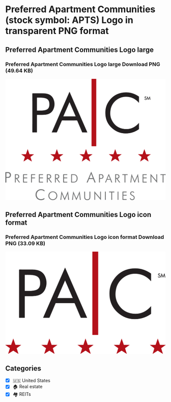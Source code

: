 # Preferred Apartment Communities (stock symbol: APTS) Logo in transparent PNG format

## Preferred Apartment Communities Logo large

### Preferred Apartment Communities Logo large Download PNG (49.64 KB)

![Preferred Apartment Communities Logo large Download PNG (49.64 KB)](/img/orig/APTS_BIG-bb5ea78f.png)

## Preferred Apartment Communities Logo icon format

### Preferred Apartment Communities Logo icon format Download PNG (33.09 KB)

![Preferred Apartment Communities Logo icon format Download PNG (33.09 KB)](/img/orig/APTS-d0361bb1.png)



## Categories
- [x] 🇺🇸 United States
- [x] 🏠 Real estate
- [x] 🏘️ REITs

